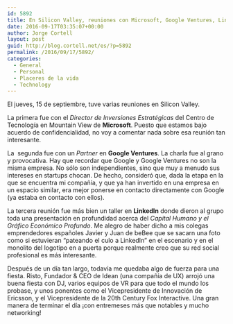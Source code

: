 ```yaml
---
id: 5892
title: En Silicon Valley, reuniones con Microsoft, Google Ventures, LinkedIn, y una fiesta en Idean
date: 2016-09-17T03:35:07+00:00
author: Jorge Cortell
layout: post
guid: http://blog.cortell.net/es/?p=5892
permalink: /2016/09/17/5892/
categories:
  - General
  - Personal
  - Placeres de la vida
  - Technology
---
```

El jueves, 15 de septiembre, tuve varias reuniones en Silicon Valley.

La primera fue con el _Director de Inversiones Estratégicas_ del Centro de Tecnología en Mountain View de **Microsoft**. Puesto que estamos bajo acuerdo de confidencialidad, no voy a comentar nada sobre esa reunión tan interesante.

La  segunda fue con un _Partner_ en **Google Ventures**. La charla fue al grano y provocativa. Hay que recordar que Google y Google Ventures no son la misma empresa. No sólo son independientes, sino que muy a menudo sus intereses en startups chocan. De hecho, consideró que, dada la etapa en la que se encuentra mi compañía, y que ya han invertido en una empresa en un espacio similar, era mejor ponerse en contacto directamente con Google (ya estaba en contacto con ellos).

La tercera reunión fue más bien un taller en **LinkedIn** donde dieron al grupo toda una presentación en profundidad acerca del _Capital Humano y el Gráfico Económico Profundo_. Me alegro de haber dicho a mis colegas emprendedores españoles Javier y Juan de beBee que se sacarn una foto como si estuvieran &#8220;pateando el culo a LinkedIn&#8221; en el escenario y en el monolito del logotipo en a puerta porque realmente creo que su red social profesional es más interesante.

Después de un día tan largo, todavía me quedaba algo de fuerza para una fiesta. Risto, Fundador & CEO de Idean (una compañía de UX) arrojó una buena fiesta con DJ, varios equipos de VR para que todo el mundo los probase, y unos ponentes como el Vicepresidente de Innovación de Ericsson, y el Vicepresidente de la 20th Century Fox Interactive. Una gran manera de terminar el día ¡con entremeses más que notables y mucho networking!